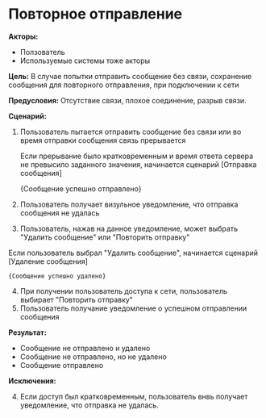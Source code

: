 # Повторное отправление 

 **Акторы:** 

 - Ползователь
 - Используемые системы тоже акторы

 **Цель:** В случае попытки отправить сообщение без связи, сохранение сообщения для повторного отправления, при подключении к сети 

 **Предусловия:** Отсутствие связи, плохое соединение, разрыв связи.

 **Сценарий:**

 1. Пользователь пытается отправить сообщение без связи или во время отправки сообщения связь прерывается
    
    Если прерывание было кратковременным и время ответа сервера не превысило заданного значения, начинается сценарий [Отправка сообщения]
    
    {Сообщение успешно отправлено}
 
 2. Пользователь получает визульное уведомление, что отправка сообщения не удалась
 3. Пользователь, нажав на данное уведомление, может выбрать "Удалить сообщение" или "Повторить отправку"
   
   Если пользователь выбрал "Удалить сообщение", начинается сценарий [Удаление сообщения]
   
    {Сообщение успешно удалено}
    
 4. При получении пользователь доступа к сети, пользователь выбирает "Повторить отправку"
 5. Пользователь получание уведомление о успешном отправлении сообщения

 **Результат:**

 - Сообщение не отправлено и удалено
 - Сообщение не отправлено, но не удалено
 - Сообщение отправлено

 **Исключения:**

 4. Если доступ был кратковременным, пользователь внвь получает уведомление, что отправка не удалась.


